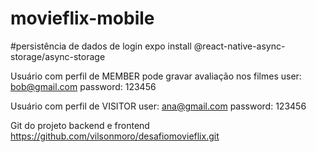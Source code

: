 # movieflix-mobile

#persistência de dados de login
expo install @react-native-async-storage/async-storage

Usuário com perfil de MEMBER pode gravar avaliação nos filmes
user: bob@gmail.com
password: 123456

Usuário com perfil de VISITOR
user: ana@gmail.com
password: 123456

Git do projeto backend e frontend
https://github.com/vilsonmoro/desafiomovieflix.git
